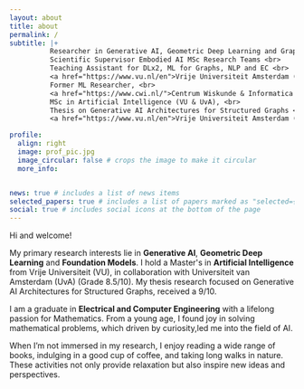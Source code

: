```yaml
---
layout: about
title: about
permalink: /
subtitle: |+
          Researcher in Generative AI, Geometric Deep Learning and Graphs <br>
          Scientific Supervisor Embodied AI MSc Research Teams <br>
          Teaching Assistant for DLx2, ML for Graphs, NLP and EC <br>
          <a href="https://www.vu.nl/en">Vrije Universiteit Amsterdam (VU)</a>, Netherlands <br><br>
          Former ML Researcher, <br>
          <a href="https://www.cwi.nl/">Centrum Wiskunde & Informatica (CWI)</a>, Netherlands <br><br>
          MSc in Artificial Intelligence (VU & UvA), <br>
          Thesis on Generative AI Architectures for Structured Graphs <br>
          <a href="https://www.vu.nl/en">Vrije Universiteit Amsterdam (VU).</a>

profile:
  align: right
  image: prof_pic.jpg
  image_circular: false # crops the image to make it circular
  more_info:


news: true # includes a list of news items
selected_papers: true # includes a list of papers marked as "selected={true}"
social: true # includes social icons at the bottom of the page
---
```

<!-- 
Writ your biography here. Tell the world about yourself. Link to your favorite [subreddit](http://reddit.com). You can put a picture in, too. The code is already in, just name your picture `prof_pic.jpg` and put it in the `img/` folder.

Put your address / P.O. box / other info right below your picture. You can also disable any of these elements by editing `profile` property of the YAML header of your `_pages/about.md`. Edit `_bibliography/papers.bib` and Jekyll will render your [publications page](/al-folio/publications/) automatically.

Link to your social media connections, too. This theme is set up to use [Font Awesome icons](https://fontawesome.com/) and [Academicons](https://jpswalsh.github.io/academicons/), like the ones below. Add your Facebook, Twitter, LinkedIn, Google Scholar, or just disable all of them. -->


Hi and welcome! 

My primary research interests lie in **Generative AI**, **Geometric Deep Learning** and **Foundation Models**. I hold a Master's in **Artificial Intelligence** from Vrije Universiteit (VU), in collaboration with Universiteit van Amsterdam (UvA) (Grade 8.5/10). My thesis research focused on Generative AI Architectures for Structured Graphs, received a 9/10.

I am a graduate in **Electrical and Computer Engineering** with a lifelong passion for Mathematics. From a young age, I found joy in solving mathematical problems, which driven by curiosity,led me into the field of AI.

When I’m not immersed in my research, I enjoy reading a wide range of books, indulging in a good cup of coffee, and taking long walks in nature. These activities not only provide relaxation but also inspire new ideas and perspectives.
